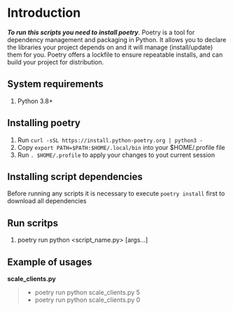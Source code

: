 # Introduction
***To run this scripts you need to install poetry***. Poetry is a tool for dependency management and packaging in Python. It allows you to declare the libraries your project depends on and it will manage (install/update) them for you. Poetry offers a lockfile to ensure repeatable installs, and can build your project for distribution.

## System requirements
1. Python 3.8+

## Installing poetry
1. Run `curl -sSL https://install.python-poetry.org | python3 -`
2. Copy `export PATH=$PATH:$HOME/.local/bin` into your $HOME/.profile file
3. Run `. $HOME/.profile` to apply your changes to yout current session

## Installing script dependencies
Before running any scripts it is necessary to execute `poetry install` first to download all dependencies

## Run scritps
1. poetry run python <script_name.py> [args...]

## Example of usages
**scale_clients.py**
> - poetry run python scale_clients.py 5
> - poetry run python scale_clients.py 0


